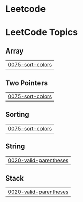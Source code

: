 # Leetcode
<!---LeetCode Topics Start-->
# LeetCode Topics
## Array
|  |
| ------- |
| [0075-sort-colors](https://github.com/soni-ratnesh/Leetcode/tree/master/0075-sort-colors) |
## Two Pointers
|  |
| ------- |
| [0075-sort-colors](https://github.com/soni-ratnesh/Leetcode/tree/master/0075-sort-colors) |
## Sorting
|  |
| ------- |
| [0075-sort-colors](https://github.com/soni-ratnesh/Leetcode/tree/master/0075-sort-colors) |
## String
|  |
| ------- |
| [0020-valid-parentheses](https://github.com/soni-ratnesh/Leetcode/tree/master/0020-valid-parentheses) |
## Stack
|  |
| ------- |
| [0020-valid-parentheses](https://github.com/soni-ratnesh/Leetcode/tree/master/0020-valid-parentheses) |
<!---LeetCode Topics End-->